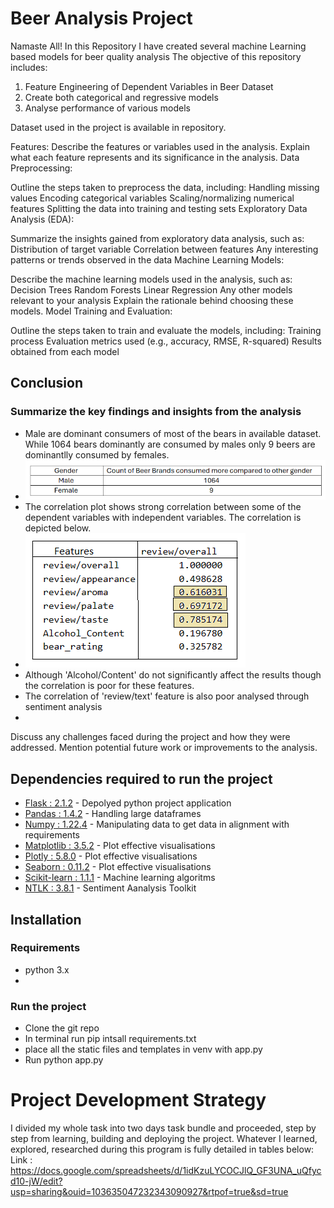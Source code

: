 # Beer Analysis Project

Namaste All! In this Repository I have created several machine Learning based models for beer quality analysis
The objective of this repository includes:
1. Feature Engineering of Dependent Variables in Beer Dataset
2. Create both categorical and regressive models
3. Analyse performance of various models

Dataset used in the project is available in repository.

Features:
Describe the features or variables used in the analysis.
Explain what each feature represents and its significance in the analysis.
Data Preprocessing:

Outline the steps taken to preprocess the data, including:
Handling missing values
Encoding categorical variables
Scaling/normalizing numerical features
Splitting the data into training and testing sets
Exploratory Data Analysis (EDA):

Summarize the insights gained from exploratory data analysis, such as:
Distribution of target variable
Correlation between features
Any interesting patterns or trends observed in the data
Machine Learning Models:

Describe the machine learning models used in the analysis, such as:
Decision Trees
Random Forests
Linear Regression
Any other models relevant to your analysis
Explain the rationale behind choosing these models.
Model Training and Evaluation:

Outline the steps taken to train and evaluate the models, including:
Training process
Evaluation metrics used (e.g., accuracy, RMSE, R-squared)
Results obtained from each model

## Conclusion

### Summarize the key findings and insights from the analysis
- Male are dominant consumers of most of the bears in available dataset. While 1064 bears dominantly are consumed by males only 9 beers are dominantlly consumed by females.
- ![Gender](images/gender.png)
- The correlation plot shows strong correlation between some of the dependent variables with independent variables. The correlation is depicted below.
- ![Correlation Plot](images/corrplot.png)
- Although 'Alcohol/Content' do not significantly affect the results though the correlation is poor for these features.
- The correlation of 'review/text' feature is also poor analysed through sentiment analysis
- 
Discuss any challenges faced during the project and how they were addressed.
Mention potential future work or improvements to the analysis.

## Dependencies required to run the project

- [Flask : 2.1.2](https://palletsprojects.com/p/flask/) - Depolyed python project application
- [Pandas : 1.4.2](https://pandas.pydata.org/docs/reference/api/pandas.DataFrame.html) - Handling large dataframes
- [Numpy : 1.22.4](https://numpy.org/) - Manipulating data to get data in alignment with requirements
- [Matplotlib : 3.5.2](https://matplotlib.org/) - Plot effective visualisations
- [Plotly : 5.8.0](https://plotly.com/) - Plot effective visualisations
- [Seaborn : 0.11.2](https://seaborn.pydata.org/) - Plot effective visualisations
- [Scikit-learn : 1.1.1](https://scikit-learn.org/stable/) - Machine learning algoritms
- [NTLK : 3.8.1](https://www.nltk.org/) - Sentiment Aanalysis Toolkit


## Installation
### Requirements
- python 3.x
- 
### Run the project
- Clone the git repo
- In terminal run pip intsall requirements.txt
- place all the static files and templates in venv with app.py
- Run python app.py

# Project Development Strategy
I divided my whole task into two days task bundle and proceeded, step by step from learning, building and deploying the project. Whatever I learned, explored, researched during this program is fully detailed in tables below:
Link : https://docs.google.com/spreadsheets/d/1idKzuLYCOCJlQ_GF3UNA_uQfycd10-jW/edit?usp=sharing&ouid=103635047232343090927&rtpof=true&sd=true 


